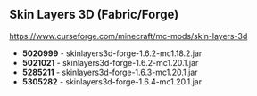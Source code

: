 ## Skin Layers 3D (Fabric/Forge)
https://www.curseforge.com/minecraft/mc-mods/skin-layers-3d

- **5020999** - skinlayers3d-forge-1.6.2-mc1.18.2.jar
- **5021021** - skinlayers3d-forge-1.6.2-mc1.20.1.jar
- **5285211** - skinlayers3d-forge-1.6.3-mc1.20.1.jar
- **5305282** - skinlayers3d-forge-1.6.4-mc1.20.1.jar

